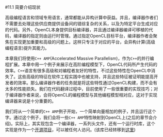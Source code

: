 #11.1 简要介绍现状

高级编程语言和领域专用语言，通常都能从异构计算中获益。并且，编译器作者们不需要去处理这些供应商提供设备间的错综复杂的关系，以及为特定平台生成对应的代码。另外，OpenCL本身提供目标编译器，并且通过编译器编译可移植的代码，编译器的指定则由运行时管理。通过指定OpenCL目标平台，编译器作者会聚焦在实现更加重要和高级的问题上。这样只专注于对应的平台，会异构计算(高级编程语言)提升其能力。

本章我们将使用`C++ AMP`(Accelerated Massive Parallelism)，作为`C++`的并行编程扩展。本章中用一个例子来展示在高阶编程模型下，OpenCL代码所产生代码的效率。`C++`语言有很多高级和对编程者友好的特性，不过这些特性在OpenCL中消失了。这些高级的特征在软件工程实践中也被支持，并且这些特征被证明能提高开发者的效率。那么编译器作者的任务就是将这些特性通过OpenCL构建，而不会有太多的性能损失。我们在代码翻译过程中，目前使用了一些很重要的实现技巧；对于编译器作者来说，会将OpenCL的编程模型与其他编程模型相对应，这对于实现编译器来说是十分重要的。

我们将从一个简单的`C++ AMP`例子开始，一个简单向量相加的例子，并且运行这个字。通过这个例子，我们会将一些`C++ AMP`特性映射到OpenCL上(之后的章节会介绍)。实际上，其实现包含一个编译器，一系列头文件，还有一个运行时库，这个实现是作为一个[开源项目](https://bitbucket.org/multicoreware/cppamp-driver-ng/)，可以被任何人访问。(该库已经转移到[这里](https://bitbucket.org/multicoreware/hcc/overview))